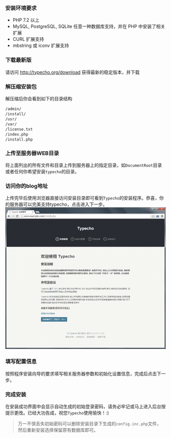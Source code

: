 ### 安装环境要求
- PHP 7.2 以上
- MySQL, PostgreSQL, SQLite 任意一种数据库支持，并在 PHP 中安装了相关扩展
- CURL 扩展支持
- mbstring 或 iconv 扩展支持

### 下载最新版
请访问 http://typecho.org/download 获得最新的稳定版本，并下载

### 解压缩安装包
解压缩后你会看到如下的目录结构
```
/admin/
/install/
/usr/
/var/
/license.txt  
/index.php
/install.php
```

### 上传至服务器WEB目录
将上面列出的所有文件和目录上传到服务器上的指定目录，如`DocumentRoot`目录或者任何你希望安装`typecho`的目录。

### 访问你的blog地址
上传完毕后使用浏览器直接访问安装目录即可看到`Typecho`的安装程序。恭喜，你的服务器可以完美支持typecho，点击进入下一步。
![typecho](../img/700x618.png)

### 填写配置信息
按照程序安装向导的要求填写相关服务器参数和初始化设置信息，完成后点击下一步。

### 完成安装
在安装成功界面中会显示自动生成的初始登录密码，请务必牢记或马上进入后台按提示更改。已经大功告成，祝您`Typecho`使用愉快！:)

> 万一不慎丢失初始密码可以删除安装目录下生成的`config.inc.php`文件，然后重新安装选择保留原有数据库即可。